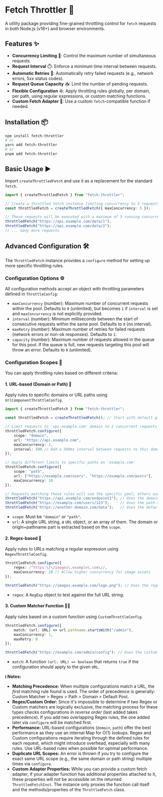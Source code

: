 # Fetch Throttler 🚀

A utility package providing fine-grained throttling control for `fetch` requests in both Node.js (v18+) and browser environments.

## Features ✨

*   **Concurrency Limiting** 🚦: Control the maximum number of simultaneous requests.
*   **Request Interval** ⏱️: Enforce a minimum time interval between requests.
*   **Automatic Retries** 🔄: Automatically retry failed requests (e.g., network errors, 5xx status codes).
*   **Request Queue Capacity** 📥: Limit the number of pending requests.
*   **Flexible Configuration** ⚙️: Apply throttling rules globally, per domain, per path, using regular expressions, or custom matching functions.
*   **Custom Fetch Adapter** 🔌: Use a custom `fetch`-compatible function if needed.

## Installation 📦

```bash
npm install fetch-throttler
# or
yarn add fetch-throttler
# or
pnpm add fetch-throttler
```

## Basic Usage ▶️

Import `createThrottledFetch` and use it as a replacement for the standard `fetch`.

```typescript
import { createThrottledFetch } from "fetch-throttler";

// Create a throttled fetch instance limiting concurrency to 5 requests globally
const throttledFetch = createThrottledFetch({ maxConcurrency: 5 });

// These requests will be executed with a maximum of 5 running concurrently
throttledFetch("https://api.example.com/data/1");
throttledFetch("https://api.example.com/data/2");
// ... many more requests
```

## Advanced Configuration 🛠️

The `ThrottledFetch` instance provides a `configure` method for setting up more specific throttling rules.

### Configuration Options ⚙️

All configuration methods accept an object with throttling parameters defined in `ThrottleConfig`:

*   `maxConcurrency` (number): Maximum number of concurrent requests within the pool. Defaults to `0` (unlimited), but becomes `1` if `interval` is set and `maxConcurrency` is not explicitly provided.
*   `interval` (number): Minimum milliseconds between the start of consecutive requests within the same pool. Defaults to `0` (no interval).
*   `maxRetry` (number): Maximum number of retries for failed requests (network errors or non-ok responses). Defaults to `1`.
*   `capacity` (number): Maximum number of requests allowed in the queue for this pool. If the queue is full, new requests targeting this pool will throw an error. Defaults to `0` (unlimited).

### Configuration Scopes 🎯

You can apply throttling rules based on different criteria:

#### 1. URL-based (Domain or Path) 🔗

Apply rules to specific domains or URL paths using `UrlComponentThrottleConfig`.

```typescript
import { createThrottledFetch } from "fetch-throttler";

const throttledFetch = createThrottledFetch(); // Start with default global settings

// Limit requests to 'api.example.com' domain to 2 concurrent requests
throttledFetch.configure({
    scope: "domain",
    url: "https://api.example.com",
    maxConcurrency: 2,
    interval: 500 // Add a 500ms interval between requests to this domain
});

// Apply different limits to specific paths on 'example.com'
throttledFetch.configure({
    scope: "path",
    url: ["https://example.com/users", "https://example.com/posts"],
    maxConcurrency: 10
});

// Requests matching these rules will use the specific pool; others use the default pool.
throttledFetch("https://api.example.com/endpoint1"); // Uses the domain-specific pool
throttledFetch("https://example.com/users/123");     // Uses the path-specific pool
throttledFetch("https://another-domain.com/data");   // Uses the default global pool (or a pool based on default scope)
```

*   `scope`: Must be `"domain"` or `"path"`.
*   `url`: A single URL string, a `URL` object, or an array of them. The domain or origin+pathname part is extracted based on the `scope`.

#### 2. Regex-based 🧩

Apply rules to URLs matching a regular expression using `RegexThrottleConfig`.

```typescript
throttledFetch.configure({
    regex: /^https:\/\/images\.example\.com\//,
    maxConcurrency: 20 // Allow higher concurrency for image assets
});

throttledFetch("https://images.example.com/logo.png"); // Uses the regex-based pool
```

*   `regex`: A `RegExp` object to test against the full URL string.

#### 3. Custom Matcher Function 🧑‍💻

Apply rules based on a custom function using `CustomThrottleConfig`.

```typescript
throttledFetch.configure({
    match: (url: URL) => url.pathname.startsWith("/admin"),
    maxConcurrency: 1,
    maxRetry: 0
});

throttledFetch("https://example.com/admin/config"); // Uses the custom matcher pool
```

*   `match`: A function `(url: URL) => boolean` that returns `true` if the configuration should apply to the given `URL`.

**ℹ️ Notes:**
*   **Matching Precedence:** When multiple configurations match a URL, the *first* matching rule found is used. The order of precedence is generally: Custom Matcher > Regex > Path > Domain > Default Pool.
*   **Regex/Custom Order:** Since it's impossible to determine if two Regex or Custom matchers are logically exclusive, the matching process for these types checks configurations in *reverse order* (last added takes precedence). If you add two overlapping Regex rules, the one added later via `configure` will be matched first.
*   **Performance:** URL-based configurations (`domain`, `path`) offer the best performance as they use an internal Map for O(1) lookups. Regex and Custom configurations require iterating through the defined rules for each request, which might introduce overhead, especially with many rules. Use URL-based rules when possible for optimal performance.
*   **Duplicate URL Scopes:** An error is thrown if you try to configure the exact same URL scope (e.g., the same domain or path string) multiple times via `configure`.
*   **Custom Adapter Properties:** While you can provide a custom fetch adapter, if your adapter function has additional properties attached to it, these properties will *not* be accessible on the returned `ThrottledFetchInst`. The instance only proxies the function call itself and the methods/properties of the `ThrottledFetch` class.